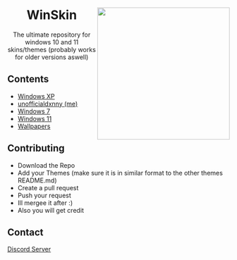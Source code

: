 <h1 align="center">WinSkin <img src="https://preview.redd.it/qnd0yxjw71k71.png?auto=webp&s=9ee83877074e99371c3f1680de3a1ffbd72454c4" align="right" width="300" height="300"></h1>
  
 <p align="center">The ultimate repository for windows 10 and 11 skins/themes (probably works for older versions aswell)</p>


## Contents

- <a href="https://github.com/unofficialdxnny/winskin/tree/main/Windows%20XP%20Theme">Windows XP</a>
- <a href="https://github.com/unofficialdxnny/">unofficialdxnny (me)</a>
- <a href="https://github.com/unofficialdxnny/winskin/tree/main/Windows%207%20Theme">Windows 7</a>
- <a href="https://github.com/unofficialdxnny/winskin/tree/main/Windows%2011%20Theme">Windows 11</a>
- <a href="https://github.com/unofficialdxnny/winskin/tree/main/Wallpapers">Wallpapers</a>


## Contributing

- Download the Repo
- Add your Themes (make sure it is in similar format to the other themes README.md)
- Create a pull request
- Push your request
- Ill mergee it after :) 
- Also you will get credit


## Contact

<a href="https://discord.gg/E37mmPs49A">Discord Server</a>
